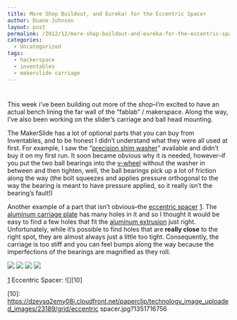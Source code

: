```yaml
---
title: More Shop Buildout, and Eureka! for the Eccentric Spacer
author: Duane Johnson
layout: post
permalink: /2012/12/more-shop-buildout-and-eureka-for-the-eccentric-spacer/
categories:
  - Uncategorized
tags:
  - hackerspace
  - inventables
  - makerslide carriage
---
```

# 

This week i’ve been building out more of the shop–I’m excited to have an actual bench lining the far wall of the “fablab” / makerspace. Along the way, I’ve also been working on the slider’s carriage and ball head mounting.

The MakerSlide has a lot of optional parts that you can buy from Inventables, and to be honest I didn’t understand what they were all used at first. For example, I saw the “[precision shim washer][1]” available and didn’t buy it on my first run. It soon became obvious why it is needed, however–if you put the two ball bearings into the [v-wheel][2] without the washer in between and then tighten, well, the ball bearings pick up a lot of friction along the way (the bolt squeezes and applies pressure orthogonal to the way the bearing is meant to have pressure applied, so it really isn’t the bearing’s fault!)

 [1]: https://www.inventables.com/technologies/precision-shim-washer
 [2]: https://www.inventables.com/technologies/dual-bearing-v-wheel-kit

Another example of a part that isn’t obvious–the [eccentric spacer][3] [1]. The [aluminum carriage plate][4] has many holes in it and so I thought it would be easy to find a few holes that fit the [aluminum extrusion][5] just right. Unfortunately, while it’s possible to find holes that are **really close** to the right spot, they are almost always just a little too tight. Consequently, the carriage is too stiff and you can feel bumps along the way because the imperfections of the bearings are magnified as they roll.

 [3]: https://www.inventables.com/technologies/eccentric-spacer
 [4]: https://www.inventables.com/technologies/standard-wheel-carriage-plate
 [5]: https://www.inventables.com/technologies/aluminum-extrusion

![][6] 
![][7] 
![][8] 
![][9] 


[1] Eccentric Spacer: ![][10]

 [6]: https://dl.dropbox.com/s/3noi78gjlbzl2l9/2012-12-08-bottom-of-plate.jpg?dl=1
 [7]: https://dl.dropbox.com/s/yh46vixp9m7zj3h/2012-12-08-shop.jpg?dl=1
 [8]: https://dl.dropbox.com/s/csphubosg0u9mre/2012-12-08-spacers.jpg?dl=1
 [9]: https://dl.dropbox.com/s/4n8c6xhd1z61sj5/2012-12-08-eccentric-spacer.jpg?dl=1
 [10]: https://dzevsq2emy08i.cloudfront.net/paperclip/technology_image_uploaded_images/23189/grid/eccentric spacer.jpg?1351716756